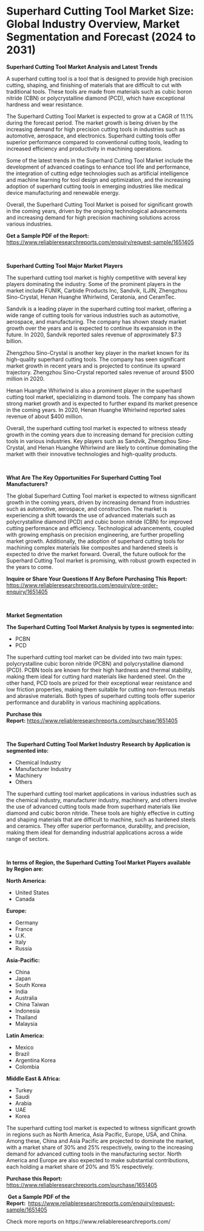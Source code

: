 <p><h1>Superhard Cutting Tool Market Size: Global Industry Overview, Market Segmentation and Forecast (2024 to 2031)</h1></p><p><strong>Superhard Cutting Tool Market Analysis and Latest Trends</strong></p>
<p><p>A superhard cutting tool is a tool that is designed to provide high precision cutting, shaping, and finishing of materials that are difficult to cut with traditional tools. These tools are made from materials such as cubic boron nitride (CBN) or polycrystalline diamond (PCD), which have exceptional hardness and wear resistance.</p><p>The Superhard Cutting Tool Market is expected to grow at a CAGR of 11.1% during the forecast period. The market growth is being driven by the increasing demand for high precision cutting tools in industries such as automotive, aerospace, and electronics. Superhard cutting tools offer superior performance compared to conventional cutting tools, leading to increased efficiency and productivity in machining operations.</p><p>Some of the latest trends in the Superhard Cutting Tool Market include the development of advanced coatings to enhance tool life and performance, the integration of cutting edge technologies such as artificial intelligence and machine learning for tool design and optimization, and the increasing adoption of superhard cutting tools in emerging industries like medical device manufacturing and renewable energy.</p><p>Overall, the Superhard Cutting Tool Market is poised for significant growth in the coming years, driven by the ongoing technological advancements and increasing demand for high precision machining solutions across various industries.</p></p>
<p><strong>Get a Sample PDF of the Report:&nbsp;</strong> <a href="https://www.reliableresearchreports.com/enquiry/request-sample/1651405">https://www.reliableresearchreports.com/enquiry/request-sample/1651405</a></p>
<p>&nbsp;</p>
<p><strong>Superhard Cutting Tool Major Market Players</strong></p>
<p><p>The superhard cutting tool market is highly competitive with several key players dominating the industry. Some of the prominent players in the market include FUNIK, Carbide Products Inc, Sandvik, ILJIN, Zhengzhou Sino-Crystal, Henan Huanghe Whirlwind, Ceratonia, and CeramTec.</p><p>Sandvik is a leading player in the superhard cutting tool market, offering a wide range of cutting tools for various industries such as automotive, aerospace, and manufacturing. The company has shown steady market growth over the years and is expected to continue its expansion in the future. In 2020, Sandvik reported sales revenue of approximately $7.3 billion.</p><p>Zhengzhou Sino-Crystal is another key player in the market known for its high-quality superhard cutting tools. The company has seen significant market growth in recent years and is projected to continue its upward trajectory. Zhengzhou Sino-Crystal reported sales revenue of around $500 million in 2020.</p><p>Henan Huanghe Whirlwind is also a prominent player in the superhard cutting tool market, specializing in diamond tools. The company has shown strong market growth and is expected to further expand its market presence in the coming years. In 2020, Henan Huanghe Whirlwind reported sales revenue of about $400 million.</p><p>Overall, the superhard cutting tool market is expected to witness steady growth in the coming years due to increasing demand for precision cutting tools in various industries. Key players such as Sandvik, Zhengzhou Sino-Crystal, and Henan Huanghe Whirlwind are likely to continue dominating the market with their innovative technologies and high-quality products.</p></p>
<p>&nbsp;</p>
<p><strong>What Are The Key Opportunities For Superhard Cutting Tool Manufacturers?</strong></p>
<p><p>The global Superhard Cutting Tool market is expected to witness significant growth in the coming years, driven by increasing demand from industries such as automotive, aerospace, and construction. The market is experiencing a shift towards the use of advanced materials such as polycrystalline diamond (PCD) and cubic boron nitride (CBN) for improved cutting performance and efficiency. Technological advancements, coupled with growing emphasis on precision engineering, are further propelling market growth. Additionally, the adoption of superhard cutting tools for machining complex materials like composites and hardened steels is expected to drive the market forward. Overall, the future outlook for the Superhard Cutting Tool market is promising, with robust growth expected in the years to come.</p></p>
<p><strong>Inquire or Share Your Questions If Any Before Purchasing This Report:</strong> <a href="https://www.reliableresearchreports.com/enquiry/pre-order-enquiry/1651405">https://www.reliableresearchreports.com/enquiry/pre-order-enquiry/1651405</a></p>
<p>&nbsp;</p>
<p><strong>Market Segmentation</strong></p>
<p><strong>The Superhard Cutting Tool Market Analysis by types is segmented into:</strong></p>
<p><ul><li>PCBN</li><li>PCD</li></ul></p>
<p><p>The superhard cutting tool market can be divided into two main types: polycrystalline cubic boron nitride (PCBN) and polycrystalline diamond (PCD). PCBN tools are known for their high hardness and thermal stability, making them ideal for cutting hard materials like hardened steel. On the other hand, PCD tools are prized for their exceptional wear resistance and low friction properties, making them suitable for cutting non-ferrous metals and abrasive materials. Both types of superhard cutting tools offer superior performance and durability in various machining applications.</p></p>
<p><strong>Purchase this Report:&nbsp;</strong><a href="https://www.reliableresearchreports.com/purchase/1651405">https://www.reliableresearchreports.com/purchase/1651405</a></p>
<p>&nbsp;</p>
<p><strong>The Superhard Cutting Tool Market Industry Research by Application is segmented into:</strong></p>
<p><ul><li>Chemical Industry</li><li>Manufacturer Industry</li><li>Machinery</li><li>Others</li></ul></p>
<p><p>The superhard cutting tool market applications in various industries such as the chemical industry, manufacturer industry, machinery, and others involve the use of advanced cutting tools made from superhard materials like diamond and cubic boron nitride. These tools are highly effective in cutting and shaping materials that are difficult to machine, such as hardened steels and ceramics. They offer superior performance, durability, and precision, making them ideal for demanding industrial applications across a wide range of sectors.</p></p>
<p>&nbsp;</p>
<p><strong>In terms of Region, the Superhard Cutting Tool Market Players available by Region are:</strong></p>
<p>
    <p> <strong> North America: </strong>
        <ul>
            <li>United States</li>
            <li>Canada</li>
        </ul>
        </p> 
    <p> <strong> Europe: </strong>
        <ul>
            <li>Germany</li>
            <li>France</li>
            <li>U.K.</li>
            <li>Italy</li>
            <li>Russia</li>
        </ul>
        </p> 
    <p> <strong> Asia-Pacific: </strong>
        <ul>
            <li>China</li>
            <li>Japan</li>
            <li>South Korea</li>
            <li>India</li>
            <li>Australia</li>
            <li>China Taiwan</li>
            <li>Indonesia</li>
            <li>Thailand</li>
            <li>Malaysia</li>
        </ul>
        </p> 
    <p> <strong> Latin America: </strong>
        <ul>
            <li>Mexico</li>
            <li>Brazil</li>
            <li>Argentina Korea</li>
            <li>Colombia</li>
        </ul>
        </p> 
    <p> <strong> Middle East & Africa: </strong>
        <ul>
            <li>Turkey</li>
            <li>Saudi</li>
            <li>Arabia</li>
            <li>UAE</li>
            <li>Korea</li>
        </ul>
    </p>
    </p>
<p><p>The superhard cutting tool market is expected to witness significant growth in regions such as North America, Asia Pacific, Europe, USA, and China. Among these, China and Asia Pacific are projected to dominate the market, with a market share of 30% and 25% respectively, owing to the increasing demand for advanced cutting tools in the manufacturing sector. North America and Europe are also expected to make substantial contributions, each holding a market share of 20% and 15% respectively.</p></p>
<p><strong>Purchase this Report: </strong><a href="https://www.reliableresearchreports.com/purchase/1651405">https://www.reliableresearchreports.com/purchase/1651405</a></p>
<p>&nbsp;<strong>Get a Sample PDF of the Report:&nbsp;&nbsp;</strong><a href="https://www.reliableresearchreports.com/enquiry/request-sample/1651405">https://www.reliableresearchreports.com/enquiry/request-sample/1651405</a></p>
<p><strong></strong></p>
<p>Check more reports on https://www.reliableresearchreports.com/</p>